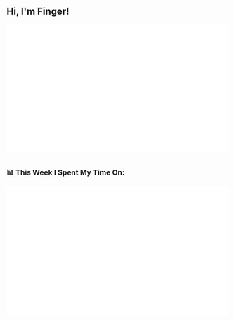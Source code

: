 <h2> Hi, I'm Finger!</h2>

<img align="right" src="https://raw.githubusercontent.com/spianmo/github-stats/master/generated/overview.svg#gh-light-mode-only">

<!-- <img align="right" height="160em" src="https://github-readme-stats-eight-theta.vercel.app/api/top-langs/?username=spianmo&layout=compact&langs_count=8&theme=algolia"/>	 -->
	
```go
package main

type Me struct {
	Name   string
	Job    string
	Code   string
	Skills string
}

func main() {
	me := &Me{
		Name:   "Finger",
		Job:    "Client-side Engineer",
		Code:   "Java, Kotlin, C#, Rust and C++ and Others",
		Skills: "Android, Security, Cross-platform client, NLP, CV, ASR ^o^",
	}
	_ = me
}
```


<h3>📊 This Week I Spent My Time On:</h3>
<img align='right' src="https://raw.githubusercontent.com/spianmo/github-stats/master/generated/languages.svg#gh-light-mode-only">

<!--START_SECTION:waka-->

```txt
Kotlin                         6 hrs 22 mins   ██████▒░░░░░░░░░░░░░░░░░░   24.84 %
Java                           6 hrs 14 mins   ██████░░░░░░░░░░░░░░░░░░░   24.27 %
Python                         5 hrs 54 mins   █████▓░░░░░░░░░░░░░░░░░░░   23.01 %
XML                            2 hrs 39 mins   ██▓░░░░░░░░░░░░░░░░░░░░░░   10.34 %
CMake                          1 hr 32 mins    █▓░░░░░░░░░░░░░░░░░░░░░░░   06.02 %
```

<!--END_SECTION:waka-->
